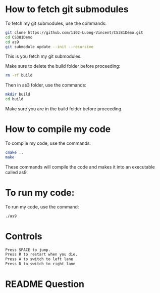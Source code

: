 # How to fetch git submodules
To fetch my git submodules, use the commands:
```bash
git clone https://github.com/1102-Luong-Vincent/CS381Demo.git
cd CS381Demo
cd as9
git submodule update --init --recursive
```
This is you fetch my git submodules.

Make sure to delete the build folder before proceeding:
```bash
rm -rf build
```
Then in as3 folder, use the commands:
```bash
mkdir build
cd build
```
Make sure you are in the build folder before proceeding.

# How to compile my code 
To compile my code, use the commands:
```bash
cmake ..
make
```
These commands will compile the code and makes it into an executable called as9.

# To run my code:
To run my code, use the command:
```bash
./as9
```

# Controls
```bash
Press SPACE to jump.
Press R to restart when you die.
Press A to switch to left lane
Press D to switch to right lane
```

# README Question
